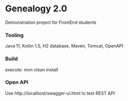 # Genealogy 2.0
Demonstration project for FrontEnd students

### Tooling
Java 11, Kotlin 1.5, H2 database, Maven, Tomcat, OpenAPI

### Build
execute: mvn clean install

### Open API
Use http://localhost/swagger-ui.html to test REST API

